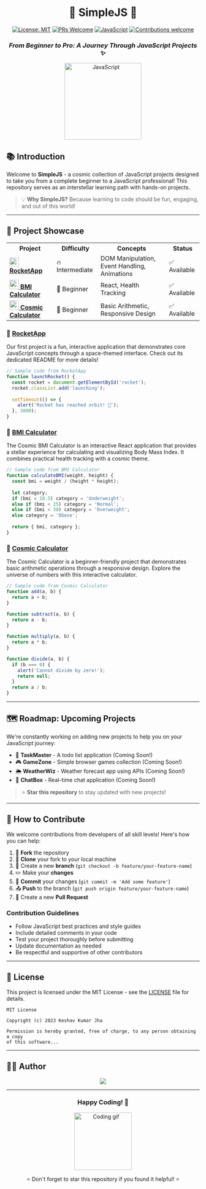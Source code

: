 <div align="center">
  
# 🚀 SimpleJS 🚀

[![License: MIT](https://img.shields.io/badge/License-MIT-yellow.svg)](https://opensource.org/licenses/MIT)
[![PRs Welcome](https://img.shields.io/badge/PRs-welcome-brightgreen.svg)](http://makeapullrequest.com)
[![JavaScript](https://img.shields.io/badge/JavaScript-F7DF1E?style=flat&logo=javascript&logoColor=black)](https://developer.mozilla.org/en-US/docs/Web/JavaScript)
[![Contributions welcome](https://img.shields.io/badge/contributions-welcome-orange.svg)](https://github.com/username/SimpleJS/blob/master/CONTRIBUTING.md)

### _From Beginner to Pro: A Journey Through JavaScript Projects_ ✨

<p align="center">
  <img src="https://media.giphy.com/media/ln7z2eWriiQAllfVcn/giphy.gif" width="200" height="200" alt="JavaScript">
</p>

</div>

## 📚 Introduction

Welcome to **SimpleJS** - a cosmic collection of JavaScript projects designed to take you from a complete beginner to a JavaScript professional! This repository serves as an interstellar learning path with hands-on projects.

> 💡 **Why SimpleJS?** Because learning to code should be fun, engaging, and out of this world!

---

## 🌟 Project Showcase

<table>
  <tr>
    <th>Project</th>
    <th>Difficulty</th>
    <th>Concepts</th>
    <th>Status</th>
  </tr>
  <tr>
    <td>
      <a href="./RocketApp">
        <img src="https://img.icons8.com/fluency/48/000000/rocket.png" width="24"/> 
        <strong>RocketApp</strong>
      </a>
    </td>
    <td>🔥 Intermediate</td>
    <td>DOM Manipulation, Event Handling, Animations</td>
    <td>✅ Available</td>
  </tr>
  <tr>
    <td>
      <a href="./bmicalculator">
        <img src="https://img.icons8.com/fluency/48/000000/bmi.png" width="24"/> 
        <strong>BMI Calculator</strong>
      </a>
    </td>
    <td>🌌 Beginner</td>
    <td>React, Health Tracking</td>
    <td>✅ Available</td>
  </tr>
  <tr>
    <td>
      <a href="./calculator">
        <img src="https://img.icons8.com/fluency/48/000000/calculator.png" width="24"/> 
        <strong>Cosmic Calculator</strong>
      </a>
    </td>
    <td>🌠 Beginner</td>
    <td>Basic Arithmetic, Responsive Design</td>
    <td>✅ Available</td>
  </tr>
  <!-- Future projects will be added here -->
</table>

### 🚀 [RocketApp](./RocketApp)

Our first project is a fun, interactive application that demonstrates core JavaScript concepts through a space-themed interface. Check out its dedicated README for more details!

```javascript
// Sample code from RocketApp
function launchRocket() {
  const rocket = document.getElementById('rocket');
  rocket.classList.add('launching');
  
  setTimeout(() => {
    alert('Rocket has reached orbit! 🌌');
  }, 3000);
}
```

### 🌌 [BMI Calculator](./bmicalculator)

The Cosmic BMI Calculator is an interactive React application that provides a stellar experience for calculating and visualizing Body Mass Index. It combines practical health tracking with a cosmic theme.

```javascript
// Sample code from BMI Calculator
function calculateBMI(weight, height) {
  const bmi = weight / (height * height);
  
  let category;
  if (bmi < 18.5) category = 'Underweight';
  else if (bmi < 25) category = 'Normal';
  else if (bmi < 30) category = 'Overweight';
  else category = 'Obese';
  
  return { bmi, category };
}
```

### 🌠 [Cosmic Calculator](./calculator)

The Cosmic Calculator is a beginner-friendly project that demonstrates basic arithmetic operations through a responsive design. Explore the universe of numbers with this interactive calculator.

```javascript
// Sample code from Cosmic Calculator
function add(a, b) {
  return a + b;
}

function subtract(a, b) {
  return a - b;
}

function multiply(a, b) {
  return a * b;
}

function divide(a, b) {
  if (b === 0) {
    alert('Cannot divide by zero!');
    return null;
  }
  return a / b;
}
```

---

## 🗺️ Roadmap: Upcoming Projects

We're constantly working on adding new projects to help you on your JavaScript journey:

- 📝 **TaskMaster** - A todo list application (Coming Soon!)
- 🎮 **GameZone** - Simple browser games collection (Coming Soon!)
- 🌦️ **WeatherWiz** - Weather forecast app using APIs (Coming Soon!)
- 💬 **ChatBox** - Real-time chat application (Coming Soon!)

> ⭐ **Star this repository** to stay updated with new projects!

---

## 🤝 How to Contribute

We welcome contributions from developers of all skill levels! Here's how you can help:

1. 🍴 **Fork** the repository
2. 🔄 **Clone** your fork to your local machine
3. 🌿 Create a new **branch** (`git checkout -b feature/your-feature-name`)
4. ✏️ Make your **changes**
5. 📝 **Commit** your changes (`git commit -m 'Add some feature'`)
6. 📤 **Push** to the branch (`git push origin feature/your-feature-name`)
7. 🔄 Create a new **Pull Request**

### Contribution Guidelines

- Follow JavaScript best practices and style guides
- Include detailed comments in your code
- Test your project thoroughly before submitting
- Update documentation as needed
- Be respectful and supportive of other contributors

---

## 📜 License

This project is licensed under the MIT License - see the [LICENSE](./LICENSE) file for details.

```
MIT License

Copyright (c) 2023 Keshav Kumar Jha

Permission is hereby granted, free of charge, to any person obtaining a copy
of this software...
```

---

## 👨‍💻 Author

<div align="center">
  <img src="https://img.shields.io/badge/Made%20with%20%E2%9D%A4%EF%B8%8F%20by-Keshav%20Kumar%20Jha-blue">
</div>

---

<div align="center">

### Happy Coding! 🎉

<p>
  <img src="https://media.giphy.com/media/hUL5gdlvDgtRbOElZS/giphy.gif" width="150" alt="Coding gif">
</p>

⭐ Don't forget to star this repository if you found it helpful! ⭐

</div>
